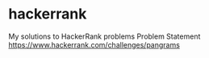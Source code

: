 # hackerrank
My solutions to HackerRank problems 
Problem Statement https://www.hackerrank.com/challenges/pangrams
